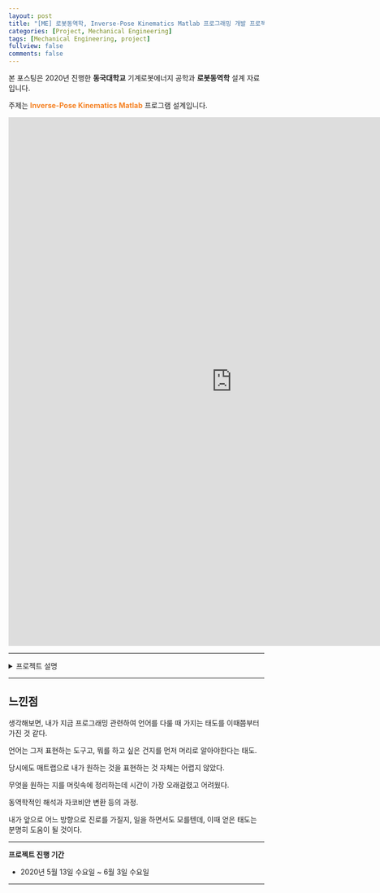 ```yaml
---
layout: post
title: "[ME] 로봇동역학, Inverse-Pose Kinematics Matlab 프로그래밍 개발 프로젝트"
categories: [Project, Mechanical Engineering]
tags: [Mechanical Engineering, project]
fullview: false
comments: false
---
```


본 포스팅은 2020년 진행한 **동국대학교** 기계로봇에너지 공학과 **로봇동역학** 설계 자료입니다.

주제는 **<span style="color:#F58224">Inverse-Pose Kinematics Matlab</span>** 프로그램 설계입니다.

<iframe src="https://onedrive.live.com/embed?cid=ADFD1CC231D5D8DA&resid=ADFD1CC231D5D8DA%218232&authkey=AK-zUTG3_KeM8gs&em=2" width="880" height="1040" frameborder="0" scrolling="no"></iframe>

---

<details>
<summary>프로젝트 설명</summary>
<div markdown="1">

## 프로젝트 요약

**Matlab**을 사용해서 주어진 상황에 대한 **Inverse-Pose Kinematics** 계산을 진행하도록 프로그래밍하는 과제였다.

진행한 결과를 **Corke MATLAB Robotics Toolbox**와의 비교도 진행했다.

</div>
</details>

---

## 느낀점

생각해보면, 내가 지금 프로그래밍 관련하여 언어를 다룰 때 가지는 태도를 이때쯤부터 가진 것 같다.

언어는 그저 표현하는 도구고, 뭐를 하고 싶은 건지를 먼저 머리로 알아야한다는 태도.

당시에도 매트랩으로 내가 원하는 것을 표현하는 것 자체는 어렵지 않았다.

무엇을 원하는 지를 머릿속에 정리하는데 시간이 가장 오래걸렸고 어려웠다.

동역학적인 해석과 자코비안 변환 등의 과정. 

내가 앞으로 어느 방향으로 진로를 가질지, 일을 하면서도 모를텐데, 이때 얻은 태도는 분명히 도움이 될 것이다.

---

**프로젝트 진행 기간**
- 2020년 5월 13일 수요일 ~ 6월 3일 수요일

---